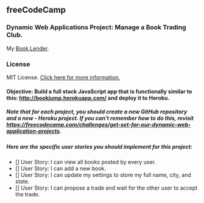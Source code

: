 ## freeCodeCamp

### Dynamic Web Applications Project: Manage a Book Trading Club.

My [Book Lender](https://booklender.herokuapp.com/ "Book Lender").

### License

MIT License. [Click here for more information.](LICENSE.md)

#### Objective: Build a full stack JavaScript app that is functionally similar to this: http://bookjump.herokuapp.com/ and deploy it to Heroku.

##### Note that for each project, you should create a new GitHub repository and a new - Heroku project. If you can't remember how to do this, revisit https://freecodecamp.com/challenges/get-set-for-our-dynamic-web-application-projects.

##### Here are the specific user stories you should implement for this project:
- [] User Story: I can view all books posted by every user.
- [] User Story: I can add a new book.
- [] User Story: I can update my settings to store my full name, city, and state.
- [] User Story: I can propose a trade and wait for the other user to accept the trade.
